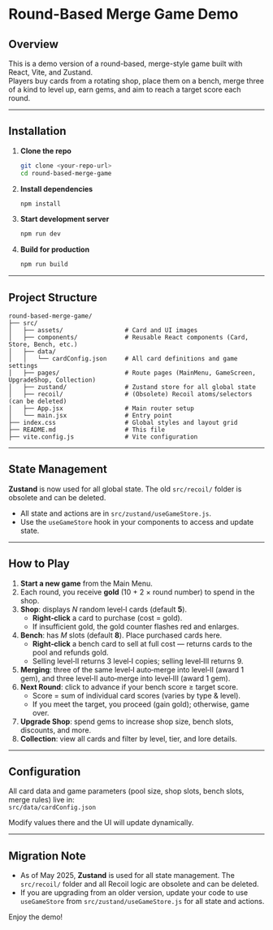 # Round-Based Merge Game Demo

## Overview

This is a demo version of a round-based, merge-style game built with React, Vite, and Zustand.  
Players buy cards from a rotating shop, place them on a bench, merge three of a kind to level up, earn gems, and aim to reach a target score each round.

---

## Installation

1. **Clone the repo**  
   ```bash
   git clone <your-repo-url>
   cd round-based-merge-game
   ```

2. **Install dependencies**  
   ```bash
   npm install
   ```

3. **Start development server**  
   ```bash
   npm run dev
   ```

4. **Build for production**  
   ```bash
   npm run build
   ```

---

## Project Structure

```
round-based-merge-game/
├── src/
│   ├── assets/                 # Card and UI images
│   ├── components/             # Reusable React components (Card, Store, Bench, etc.)
│   ├── data/
│   │   └── cardConfig.json     # All card definitions and game settings
│   ├── pages/                  # Route pages (MainMenu, GameScreen, UpgradeShop, Collection)
│   ├── zustand/                # Zustand store for all global state
│   ├── recoil/                 # (Obsolete) Recoil atoms/selectors (can be deleted)
│   ├── App.jsx                 # Main router setup
│   └── main.jsx                # Entry point
├── index.css                   # Global styles and layout grid
├── README.md                   # This file
├── vite.config.js              # Vite configuration
```

---

## State Management

**Zustand** is now used for all global state. The old `src/recoil/` folder is obsolete and can be deleted.
- All state and actions are in `src/zustand/useGameStore.js`.
- Use the `useGameStore` hook in your components to access and update state.

---

## How to Play

1. **Start a new game** from the Main Menu.  
2. Each round, you receive **gold** (10 + 2 × round number) to spend in the shop.  
3. **Shop**: displays *N* random level‑I cards (default **5**).  
   - **Right‑click** a card to purchase (cost = gold).  
   - If insufficient gold, the gold counter flashes red and enlarges.  
4. **Bench**: has *M* slots (default **8**). Place purchased cards here.  
   - **Right‑click** a bench card to sell at full cost — returns cards to the pool and refunds gold.  
   - Selling level‑II returns 3 level‑I copies; selling level‑III returns 9.  
5. **Merging**: three of the same level‑I auto‑merge into level‑II (award 1 gem), and three level‑II auto‑merge into level‑III (award 1 gem).  
6. **Next Round**: click to advance if your bench score ≥ target score.  
   - Score = sum of individual card scores (varies by type & level).  
   - If you meet the target, you proceed (gain gold); otherwise, game over.  
7. **Upgrade Shop**: spend gems to increase shop size, bench slots, discounts, and more.  
8. **Collection**: view all cards and filter by level, tier, and lore details.  

---

## Configuration

All card data and game parameters (pool size, shop slots, bench slots, merge rules) live in:  
`src/data/cardConfig.json`

Modify values there and the UI will update dynamically.

---

## Migration Note

- As of May 2025, **Zustand** is used for all state management. The `src/recoil/` folder and all Recoil logic are obsolete and can be deleted.
- If you are upgrading from an older version, update your code to use `useGameStore` from `src/zustand/useGameStore.js` for all state and actions.

Enjoy the demo!
